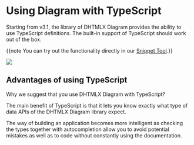 Using Diagram with TypeScript
=========================

Starting from v3.1, the library of DHTMLX Diagram provides the ability to use TypeScript definitions. The built-in support of TypeScript should work out of the box.

{{note You can try out the functionality directly in our <a href="https://snippet.dhtmlx.com/ybpmz0zk"  target="_blank">Snippet Tool</a>.}}

<a href="https://snippet.dhtmlx.com/ybpmz0zk"  target="_blank"><img src="typescript.png"/></a>

Advantages of using TypeScript
------------------------------

Why we suggest that you use DHTMLX Diagram with TypeScript?

The main benefit of TypeScript is that it lets you know exactly what type of data APIs of the DHTMLX Diagram library expect.

The way of building an application becomes more intelligent as checking the types together with autocompletion allow you to avoid potential mistakes as well as to code without constantly using the documentation.